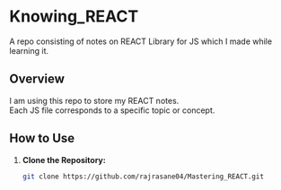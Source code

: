 # Knowing_REACT
A repo consisting of notes  on REACT Library for JS which I made while learning it.

## Overview

I am using this repo to store my REACT notes. <br> Each JS file corresponds to a specific topic or concept.

## How to Use

1. **Clone the Repository:**
   ```bash
   git clone https://github.com/rajrasane04/Mastering_REACT.git
